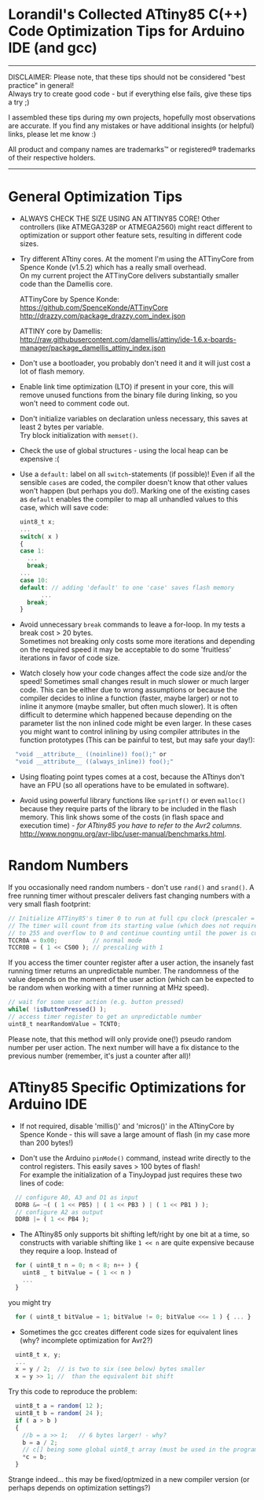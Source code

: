 # Lorandil's Collected ATtiny85 C(++) Code Optimization Tips for Arduino IDE (and gcc)

*************************************************************************************
DISCLAIMER:
  Please note, that these tips should not be considered "best practice" in general!<br>
  Always try to create good code - but if everything else fails, give these tips a try ;)
  
  I assembled these tips during my own projects, hopefully most observations are
  accurate. If you find any mistakes or have additional insights (or helpful) links, 
  please let me know :)
 
  All product and company names are trademarks™ or registered® trademarks of their respective holders.
*************************************************************************************

# General Optimization Tips
 
* ALWAYS CHECK THE SIZE USING AN ATTINY85 CORE!
  Other controllers (like ATMEGA328P or ATMEGA2560) might react different to optimization
  or support other feature sets, resulting in different code sizes.

* Try different ATtiny cores. At the moment I'm using the ATTinyCore 
  from Spence Konde (v1.5.2) which has a really small overhead.<br>
  On my current project the ATTinyCore delivers substantially smaller code than the Damellis core.

  ATTinyCore by Spence Konde:
  <br>https://github.com/SpenceKonde/ATTinyCore
  <br>http://drazzy.com/package_drazzy.com_index.json
  
  ATTINY core by Damellis: 
  <br>http://raw.githubusercontent.com/damellis/attiny/ide-1.6.x-boards-manager/package_damellis_attiny_index.json
  
* Don't use a bootloader, you probably don't need it and it will just cost a lot of flash memory.

* Enable link time optimization (LTO) if present in your core, this will remove unused
  functions from the binary file during linking, so you won't need to comment code out.
   
* Don't initialize variables on declaration unless necessary, this saves at least
  2 bytes per variable.
  <br>Try block initialization with `memset()`.

* Check the use of global structures - using the local heap can be expensive :(

* Use a `default:` label on all `switch`-statements (if possible)!
  Even if all the sensible `case`s are coded, the compiler doesn't know that other values won't happen (but perhaps you do!).
  Marking one of the existing cases as `default` enables the compiler to map all unhandled values to this
  case, which will save code:
  ```javascript
  uint8_t x;
  ...
  switch( x )
  {
  case 1:
  	...
	break;
  ...
  case 10:
  default: // adding 'default' to one 'case' saves flash memory
    	...
	break;
  }
  ```
  
   
* Avoid unnecessary `break` commands to leave a for-loop. In my tests a break cost > 20 bytes.
  <br>Sometimes not breaking only costs some more iterations and depending on the required speed it may 
  be acceptable to do some 'fruitless' iterations in favor of code size.
   
* Watch closely how your code changes affect the code size and/or the speed!
  Sometimes small changes result in much slower or much larger code.
  This can be either due to wrong assumptions or because the compiler decides
  to inline a function (faster, maybe larger) or not to inline it anymore (maybe smaller,
  but often much slower). It is often difficult to determine which happened because 
  depending on the parameter list the non inlined code might be even larger.
  In these cases you might want to control inlining by using compiler attributes
  in the function prototypes (This can be painful to test, but may safe your day!):
```javascript
  "void __attribute__ ((noinline)) foo();" or
  "void __attribute__ ((always_inline)) foo();"
```

* Using floating point types comes at a cost, because the ATtinys don't have an FPU
  (so all operations have to be emulated in software).

* Avoid using powerful library functions like `sprintf()` or even `malloc()` because they require
  parts of the library to be included in the flash memory.
  This link shows some of the costs (in flash space and execution time) -
  *for ATtiny85 you have to refer to the Avr2 columns*.<br>
  http://www.nongnu.org/avr-libc/user-manual/benchmarks.html.
  
  
# Random Numbers
  
  If you occasionally need random numbers - don't use `rand()` and `srand()`.
  A free running timer without prescaler delivers fast changing numbers with a very small flash footprint:

  ```javascript
  // Initialize ATTiny85's timer 0 to run at full cpu clock (prescaler = 1).
  // The timer will count from its starting value (which does not require to be set for this use case)
  // to 255 and overflow to 0 and continue counting until the power is cut.
  TCCR0A = 0x00;          // normal mode
  TCCR0B = ( 1 << CS00 ); // prescaling with 1
  ```
  
  If you access the timer counter register after a user action, the insanely
  fast running timer returns an unpredictable number.
  The randomness of the value depends on the moment of the user action (which can be 
  expected to be random when working with a timer running at MHz speed).
  
  ```javascript
  // wait for some user action (e.g. button pressed)
  while( !isButtonPressed() );
  // access timer register to get an unpredictable number
  uint8_t nearRandomValue = TCNT0;
  ```
  
  Please note, that this method will only provide one(!) pseudo random number per user action.
  The next number will have a fix distance to the previous number (remember, it's just a counter after all)!
 
 
# ATtiny85 Specific Optimizations for Arduino IDE

  
* If not required, disable 'millis()' and 'micros()' in the ATtinyCore by Spence Konde - 
  this will save a large amount of flash (in my case more than 200 bytes!)
 
* Don't use the Arduino `pinMode()` command, instead write directly to the control registers.
  This easily saves > 100 bytes of flash!<br>
  For example the initialization of a TinyJoypad just requires these two lines of code:
  
```javascript
  // configure A0, A3 and D1 as input
  DDRB &= ~( ( 1 << PB5) | ( 1 << PB3 ) | ( 1 << PB1 ) );
  // configure A2 as output
  DDRB |= ( 1 << PB4 );
```

* The ATtiny85 only supports bit shifting left/right by one bit at a time,
  so constructs with variable shifting like `1 << n` are quite expensive because 
  they require a loop.
  Instead of
```javascript
  for ( uint8_t n = 0; n < 8; n++ ) {
	uint8 _ t bitValue = ( 1 << n ) 
	...
  }
```
  you might try
```javascript
  for ( uint8_t bitValue = 1; bitValue != 0; bitValue <<= 1 ) { ... }
```

* Sometimes the gcc creates different code sizes for equivalent lines (why? incomplete optimization for Avr2?)
```javascript
  uint8_t x, y;
  ...
  x = y / 2;  // is two to six (see below) bytes smaller
  x = y >> 1; //  than the equivalent bit shift
```

  Try this code to reproduce the problem:
```javascript
  uint8_t a = random( 12 );
  uint8_t b = random( 24 );
  if ( a > b )
  {
    //b = a >> 1;	// 6 bytes larger! - why?
    b = a / 2;
    // c[] being some global uint8_t array (must be used in the program, otherwise gcc will remove the code!)
    *c = b;
  }
```
  
  Strange indeed... this may be fixed/optmized in a new compiler version (or perhaps depends on optimization settings?)

 
